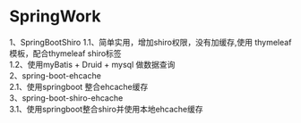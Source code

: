 # SpringWork
1、SpringBootShiro 
    1.1、简单实用，增加shiro权限，没有加缓存,使用 thymeleaf 模板，配合thymeleaf shiro标签<br/>
    1.2、使用myBatis + Druid + mysql 做数据查询<br/>
2、spring-boot-ehcache <br/>
    2.1、使用springboot 整合ehcache缓存<br/>
3、spring-boot-shiro-ehcache<br/>
    3.1、使用springboot整合shiro并使用本地ehcache缓存<br/>
